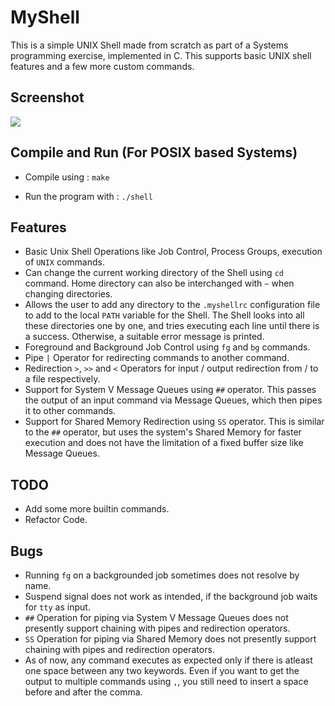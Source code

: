 # MyShell

This is a simple UNIX Shell made from scratch as part of a Systems programming exercise, implemented in C. This supports basic UNIX shell features and a few more custom commands.

## Screenshot

![](https://imgur.com/a/SqrF573?aw=true)


## Compile and Run (For POSIX based Systems)
* Compile using :
`make`

* Run the program with :
`./shell`

## Features
* Basic Unix Shell Operations like Job Control, Process Groups, execution of `UNIX` commands.
* Can change the current working directory of the Shell using `cd` command. Home directory can also be interchanged with `~` when changing directories.
* Allows the user to add any directory to the `.myshellrc` configuration file to add to the local `PATH` variable for the Shell. The Shell looks into all these directories one by one, and tries executing each line until there is a success. Otherwise, a suitable error message is printed.
* Foreground and Background Job Control using `fg` and `bg` commands.
* Pipe `|` Operator for redirecting commands to another command.
* Redirection `>`, `>>` and `<` Operators for input / output redirection from / to a file respectively.
* Support for System V Message Queues using `##` operator. This passes the output of an input command via Message Queues, which then pipes it to other commands.
* Support for Shared Memory Redirection using `SS` operator. This is similar to the `##` operator, but uses the system's Shared Memory for faster execution and does not have the limitation of a fixed buffer size like Message Queues.

## TODO
* Add some more builtin commands.
* Refactor Code.

## Bugs
* Running `fg` on a backgrounded job sometimes does not resolve by name.
* Suspend signal does not work as intended, if the background job waits for `tty` as input.
* `##` Operation for piping via System V Message Queues does not presently support chaining with pipes and redirection operators.
* `SS` Operation for piping via Shared Memory does not presently support chaining with pipes and redirection operators.
* As of now, any command executes as expected only if there is atleast one space between any two keywords. Even if you want to get the output to multiple commands using `,`, you still need to insert a space before and after the comma.
